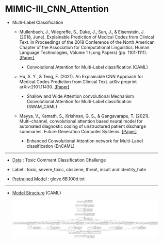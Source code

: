# MIMIC-III_CNN_Attention

  * Multi-Label Classification
  
    * Mullenbach, J., Wiegreffe, S., Duke, J., Sun, J., & Eisenstein, J. (2018, June). Explainable Prediction of Medical Codes from Clinical Text. In Proceedings of the 2018 Conference of the North American Chapter of the Association for Computational Linguistics: Human Language Technologies, Volume 1 (Long Papers) (pp. 1101-1111).
 [[Paper]](https://www.aclweb.org/anthology/N18-1100.pdf)
        *  Convolutional Attention for Multi-Label classification (CAML)

    * Hu, S. Y., & Teng, F. (2021). An Explainable CNN Approach for Medical Codes Prediction from Clinical Text. arXiv preprint arXiv:2101.11430.
 [[Paper]](https://arxiv.org/pdf/2101.11430.pdf)
        *  Shallow and Wide Attention convolutional Mechanism Convolutional Attention for Multi-Label classification (SWAM_CAML)
 
    * Mayya, V., Kamath, S., Krishnan, G. S., & Gangavarapu, T. (2021). Multi-channel, convolutional attention based neural model for automated diagnostic coding of unstructured patient discharge summaries. Future Generation Computer Systems. [[Paper]](https://www.sciencedirect.com/science/article/pii/S0167739X21000236?casa_token=jeJOkYcrI_AAAAAA:OK9kI-9P3BFEeGOjWygNlDKsJlzclMZeDsJ0rhRP7Mvdcrb5nxGpGGhl7ewRBi5cKQXRWxJWLQ)
        *  Enhanced Convolutional Attention network for Multi-Label classification (EnCAML)
        
----------------------------------------

  * [Data](https://www.kaggle.com/c/jigsaw-toxic-comment-classification-challenge/data) : Toxic Comment Classification Challenge

  * Label : toxic, severe_toxic, obscene, threat, insult and identity_hate

  * [Pretrained Model](http://nlp.stanford.edu/data/glove.6B.zip) : glove.6B.100d.txt
        
----------------------------------------

  * [Model Structure](https://github.com/HeoTaksung/MIMIC-III_CNN_Attention/blob/main/CAML_image.png) (CAML)

    ![CAML](https://github.com/HeoTaksung/MIMIC-III_CNN_Attention/blob/main/CAML_image.png)
